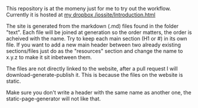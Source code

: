 This repository is at the momeny just for me to try out the workflow. Currently it is hosted at [my dropbox /iossite/Introduction.html](https://dl.dropboxusercontent.com/u/6084360/iossite/Introduction.html)

The site is generated from the markdown (.md) files found in the folder "text". Each file will be joined at generation so the order matters, the order is acheived with the name. Try to keep each main section (H1 or \#) in its own file. If you want to add a new main header between two already existing sections/files just do as the "resources" section and change the name to x.y.z to make it sit inbetween them.

The files are not directly linked to the website, after a pull request I will download-generate-publish it. This is because the files on the website is static.

Make sure you don't write a header with the same name as another one, the static-page-generator will not like that.
